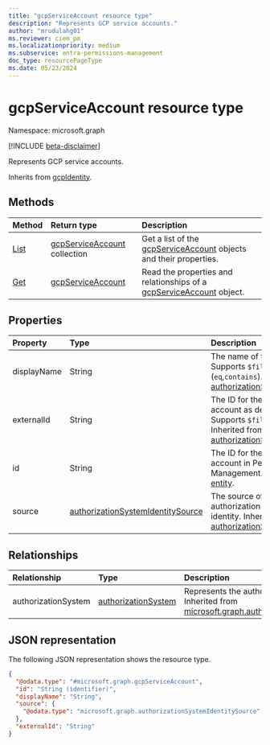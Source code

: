 ```yaml
---
title: "gcpServiceAccount resource type"
description: "Represents GCP service accounts."
author: "mrudulahg01"
ms.reviewer: ciem_pm
ms.localizationpriority: medium
ms.subservice: entra-permissions-management
doc_type: resourcePageType
ms.date: 05/23/2024
---
```


# gcpServiceAccount resource type

Namespace: microsoft.graph

[!INCLUDE [beta-disclaimer](../../includes/beta-disclaimer.md)]

Represents GCP service accounts.

Inherits from [gcpIdentity](../resources/gcpidentity.md).

## Methods
|Method|Return type|Description|
|:---|:---|:---|
|[List](../api/gcpassociatedidentities-list-serviceaccounts.md)|[gcpServiceAccount](../resources/gcpserviceaccount.md) collection|Get a list of the [gcpServiceAccount](../resources/gcpserviceaccount.md) objects and their properties.|
|[Get](../api/gcpserviceaccount-get.md)|[gcpServiceAccount](../resources/gcpserviceaccount.md)|Read the properties and relationships of a [gcpServiceAccount](../resources/gcpserviceaccount.md) object.|

## Properties
|Property|Type|Description|
|:---|:---|:---|
|displayName|String|The name of the object. Supports `$filter` and (`eq`,`contains`). Inherited from [authorizationSystemIdentity](../resources/authorizationsystemidentity.md).|
|externalId|String|The ID for the service account as defined by GCP. Supports `$filter` and `eq`. Inherited from [authorizationSystemIdentity](../resources/authorizationsystemidentity.md).|
|id|String|The ID for the service account in Permissions Management. Inherited from [entity](../resources/entity.md).|
|source|[authorizationSystemIdentitySource](../resources/authorizationsystemidentitysource.md)|The source of the authorization system identity. Inherited from [authorizationSystemIdentity](../resources/authorizationsystemidentity.md).|


## Relationships
|Relationship|Type|Description|
|:---|:---|:---|
|authorizationSystem|[authorizationSystem](../resources/authorizationsystem.md)|Represents the authorization system. Inherited from [microsoft.graph.authorizationSystemIdentity](../resources/authorizationsystemidentity.md)|
## JSON representation
The following JSON representation shows the resource type.
<!-- {
  "blockType": "resource",
  "keyProperty": "id",
  "@odata.type": "microsoft.graph.gcpServiceAccount",
  "baseType": "microsoft.graph.gcpIdentity",
  "openType": false
}
-->
``` json
{
  "@odata.type": "#microsoft.graph.gcpServiceAccount",
  "id": "String (identifier)",
  "displayName": "String",
  "source": {
    "@odata.type": "microsoft.graph.authorizationSystemIdentitySource"
  },
  "externalId": "String"
}
```

